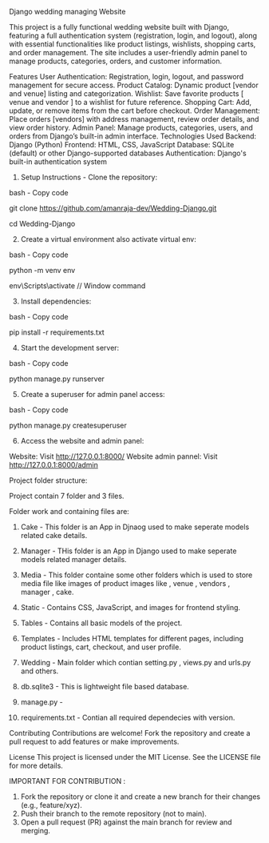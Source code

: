 Django wedding managing Website

This project is a fully functional wedding website built with Django, featuring a full authentication system (registration, login, and logout), along with essential functionalities like product listings, wishlists, shopping carts, and order management. The site includes a user-friendly admin panel to manage products, categories, orders, and customer information.

Features
User Authentication: Registration, login, logout, and password management for secure access.
Product Catalog: Dynamic product [vendor and venue] listing and categorization.
Wishlist: Save favorite products [ venue and vendor ] to a wishlist for future reference.
Shopping Cart: Add, update, or remove items from the cart before checkout.
Order Management: Place orders [vendors] with address management, review order details, and view order history.
Admin Panel: Manage products, categories, users, and orders from Django’s built-in admin interface.
Technologies Used
Backend: Django (Python)
Frontend: HTML, CSS, JavaScript
Database: SQLite (default) or other Django-supported databases
Authentication: Django's built-in authentication system

1. Setup Instructions - Clone the repository:

bash - Copy code

git clone https://github.com/amanraja-dev/Wedding-Django.git

cd Wedding-Django

2. Create a virtual environment also activate virtual env:

bash - Copy code

python -m venv env

env\Scripts\activate // Window command

3. Install dependencies: 

bash - Copy code

pip install -r requirements.txt

4. Start the development server:

bash - Copy code

python manage.py runserver

5. Create a superuser for admin panel access:

bash - Copy code

python manage.py createsuperuser

6. Access the website and admin panel:

Website: Visit  http://127.0.0.1:8000/
Website admin pannel: Visit  http://127.0.0.1:8000/admin


Project folder structure:

Project contain 7 folder and 3 files.

Folder work and containing files are:

1. Cake - This folder is an App in Djnaog used to make seperate models related cake details.
2. Manager - THis folder is an App in Django used to make seperate models related manager details.
3. Media - This folder containe some other folders which is used to store media file like images of product images like , venue , vendors , manager , cake.
4. Static - Contains CSS, JavaScript, and images for frontend styling.
5. Tables - Contains all basic models of the project.
6. Templates - Includes HTML templates for different pages, including product listings, cart, checkout, and user profile.
7. Wedding - Main folder which contian setting.py , views.py and urls.py and others.

8. db.sqlite3 - This is lightweight file based database.
9. manage.py - 
10. requirements.txt - Contian all required dependecies with version.

Contributing
Contributions are welcome! Fork the repository and create a pull request to add features or make improvements.

License
This project is licensed under the MIT License. See the LICENSE file for more details.

IMPORTANT FOR CONTRIBUTION :

1. Fork the repository or clone it and create a new branch for their changes (e.g., feature/xyz).
2. Push their branch to the remote repository (not to main).
3. Open a pull request (PR) against the main branch for review and merging.

